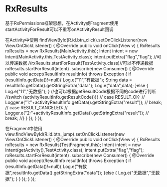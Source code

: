 # RxResults
基于RxPermissions框架思想，在Activity或Fragment使用startActivityForResult可以不重写onActivityResult回调


在Activity中使用
findViewById(R.id.btn_click).setOnClickListener(new View.OnClickListener() {
            @Override
            public void onClick(View v) {
                RxResults rxResults = new RxResults(MainActivity.this);
                Intent intent = new Intent(MainActivity.this,TestActivity.class);
                intent.putExtra("flag","flag");
                //可以传递数据
                //rxResults.startForResult(TestActivity.class)//可以不传递数据
                rxResults.startForResult(intent)
                        .subscribe(new Consumer<ResultInfo>() {
                            @Override
                            public void accept(ResultInfo resultInfo) throws Exception {
                                if (resultInfo.getData()!=null){
                                    Log.e("11","有数据");
                                    String data = resultInfo.getData().getStringExtra("data");
                                    Log.e("data",data);
                                }else {
                                    Log.e("11","无数据");
                                }
                                //也可以根据getResultCode根据不同的code进行判断
                                //switch (activityResultInfo.getResultCode()){
                                //    case RESULT_OK:
                                //        Logger.e("1:"+activityResultInfo.getData().getStringExtra("result"));
                                //        break;
                                //    case RESULT_CANCELED:
                                //        Logger.e("2:"+activityResultInfo.getData().getStringExtra("result"));
                                //        break;
                                //}
                            }
                        });
            }
        });
     
   
   
在Fragment中使用
view.findViewById(R.id.btn_jump).setOnClickListener(new View.OnClickListener() {
            @Override
            public void onClick(View v) {
                RxResults rxResults = new RxResults(TestFragment.this);
                Intent intent = new Intent(getActivity(),TestActivity.class);
                intent.putExtra("flag","flag");
                rxResults.startForResult(intent)
                        .subscribe(new Consumer<ResultInfo>() {
                            @Override
                            public void accept(ResultInfo resultInfo) throws Exception {
                                if (resultInfo.getData()!=null){
                                    Log.e("有数据",resultInfo.getData().getStringExtra("data"));
                                }else {
                                    Log.e("无数据","无数据");
                                }
                            }
                        });
            }
        });
